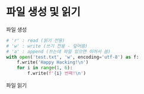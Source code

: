 # 파일 생성 및 읽기

파일 생성

```python
# 'r' : read (읽기 전용)
# 'w' : write (쓰기 전용 - 덮어씀)
# 'a' : append (쓰는데 파일 있으면 이어서 씀)
with open('test.txt', 'w', encoding='utf-8') as f:
    f.write('Happy Hacking!\n')
    for i in range(1, 6):
        f.write(f'{i} 번째!\n')
```



파일 읽기

